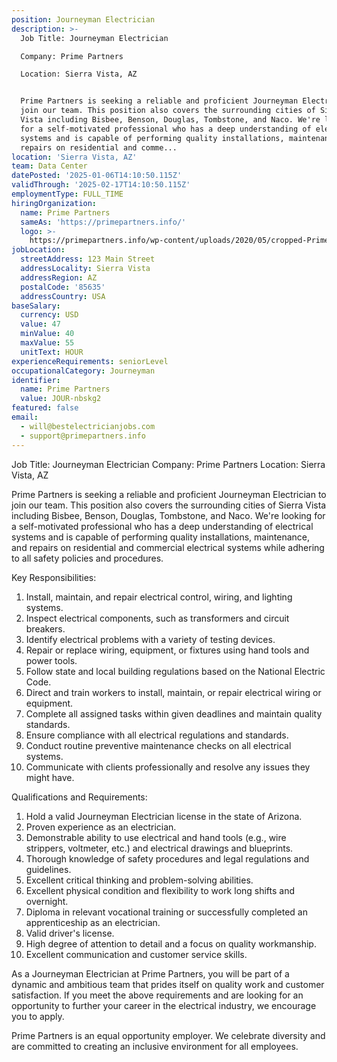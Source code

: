 ```yaml
---
position: Journeyman Electrician
description: >-
  Job Title: Journeyman Electrician

  Company: Prime Partners

  Location: Sierra Vista, AZ


  Prime Partners is seeking a reliable and proficient Journeyman Electrician to
  join our team. This position also covers the surrounding cities of Sierra
  Vista including Bisbee, Benson, Douglas, Tombstone, and Naco. We're looking
  for a self-motivated professional who has a deep understanding of electrical
  systems and is capable of performing quality installations, maintenance, and
  repairs on residential and comme...
location: 'Sierra Vista, AZ'
team: Data Center
datePosted: '2025-01-06T14:10:50.115Z'
validThrough: '2025-02-17T14:10:50.115Z'
employmentType: FULL_TIME
hiringOrganization:
  name: Prime Partners
  sameAs: 'https://primepartners.info/'
  logo: >-
    https://primepartners.info/wp-content/uploads/2020/05/cropped-Prime-Partners-Logo-NO-BG-1-1.png
jobLocation:
  streetAddress: 123 Main Street
  addressLocality: Sierra Vista
  addressRegion: AZ
  postalCode: '85635'
  addressCountry: USA
baseSalary:
  currency: USD
  value: 47
  minValue: 40
  maxValue: 55
  unitText: HOUR
experienceRequirements: seniorLevel
occupationalCategory: Journeyman
identifier:
  name: Prime Partners
  value: JOUR-nbskg2
featured: false
email:
  - will@bestelectricianjobs.com
  - support@primepartners.info
---
```




Job Title: Journeyman Electrician
Company: Prime Partners
Location: Sierra Vista, AZ

Prime Partners is seeking a reliable and proficient Journeyman Electrician to join our team. This position also covers the surrounding cities of Sierra Vista including Bisbee, Benson, Douglas, Tombstone, and Naco. We're looking for a self-motivated professional who has a deep understanding of electrical systems and is capable of performing quality installations, maintenance, and repairs on residential and commercial electrical systems while adhering to all safety policies and procedures.

Key Responsibilities:

1. Install, maintain, and repair electrical control, wiring, and lighting systems.
2. Inspect electrical components, such as transformers and circuit breakers.
3. Identify electrical problems with a variety of testing devices.
4. Repair or replace wiring, equipment, or fixtures using hand tools and power tools.
5. Follow state and local building regulations based on the National Electric Code.
6. Direct and train workers to install, maintain, or repair electrical wiring or equipment.
7. Complete all assigned tasks within given deadlines and maintain quality standards.
8. Ensure compliance with all electrical regulations and standards.
9. Conduct routine preventive maintenance checks on all electrical systems.
10. Communicate with clients professionally and resolve any issues they might have.

Qualifications and Requirements:

1. Hold a valid Journeyman Electrician license in the state of Arizona.
2. Proven experience as an electrician.
3. Demonstrable ability to use electrical and hand tools (e.g., wire strippers, voltmeter, etc.) and electrical drawings and blueprints.
4. Thorough knowledge of safety procedures and legal regulations and guidelines.
5. Excellent critical thinking and problem-solving abilities.
6. Excellent physical condition and flexibility to work long shifts and overnight.
7. Diploma in relevant vocational training or successfully completed an apprenticeship as an electrician.
8. Valid driver's license.
9. High degree of attention to detail and a focus on quality workmanship.
10. Excellent communication and customer service skills.

As a Journeyman Electrician at Prime Partners, you will be part of a dynamic and ambitious team that prides itself on quality work and customer satisfaction. If you meet the above requirements and are looking for an opportunity to further your career in the electrical industry, we encourage you to apply. 

Prime Partners is an equal opportunity employer. We celebrate diversity and are committed to creating an inclusive environment for all employees.
